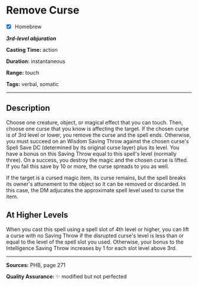 # Remove Curse

- [x] Homebrew

***3rd-level abjuration***

**Casting Time:** action

**Duration:** instantaneous

**Range:** touch

**Tags:** verbal, somatic

---

## Description
Choose one creature, object, or magical effect that you can touch.
Then, choose one curse that you know is affecting the target.
If the chosen curse is of 3rd level or lower, you remove the curse and the spell ends.
Otherwise, you must succeed on an Wisdom Saving Throw against the chosen curse's Spell Save DC (determined by its original curse layer) plus its level.
You have a bonus on this Saving Throw equal to this spell's level (normally three).
On a success, you destroy the magic and the chosen curse is lifted.
If you fail this save by 10 or more, the curse spreads to you as well.

If the target is a cursed magic item, its curse remains, but the spell breaks its owner's attunement to the object so it can be removed or discarded.
In this case, the DM adjucates the approximate spell level used to curse the item.

## At Higher Levels
When you cast this spell using a spell slot of 4th level or higher, you can lift a curse with no Saving Throw if the disrupted curse's level is less than or equal to the level of the spell slot you used.
Otherwise, your bonus to the Intelligence Saving Throw increases by 1 for each slot level above 3rd.

---

**Sources:** PHB, page 271

**Quality Assurance:** :sparkles: modified but not perfected
